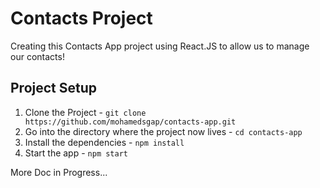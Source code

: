 # Contacts Project

Creating this Contacts App project using React.JS to allow us to manage our contacts!

## Project Setup

1. Clone the Project - `git clone https://github.com/mohamedsgap/contacts-app.git`
2. Go into the directory where the project now lives - `cd contacts-app`
3. Install the dependencies - `npm install`
4. Start the app - `npm start`


More Doc in Progress...
